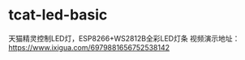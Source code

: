 # tcat-led-basic
天猫精灵控制LED灯，ESP8266+WS2812B全彩LED灯条
视频演示地址：https://www.ixigua.com/6979881656752538142
